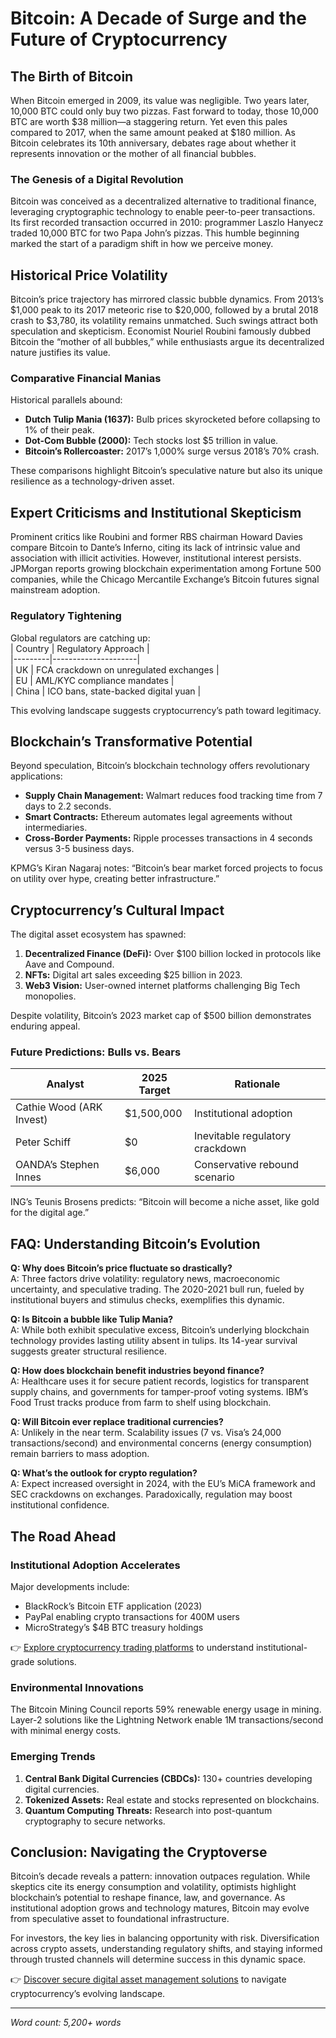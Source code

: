 # Bitcoin: A Decade of Surge and the Future of Cryptocurrency

## The Birth of Bitcoin  
When Bitcoin emerged in 2009, its value was negligible. Two years later, 10,000 BTC could only buy two pizzas. Fast forward to today, those 10,000 BTC are worth $38 million—a staggering return. Yet even this pales compared to 2017, when the same amount peaked at $180 million. As Bitcoin celebrates its 10th anniversary, debates rage about whether it represents innovation or the mother of all financial bubbles.

### The Genesis of a Digital Revolution  
Bitcoin was conceived as a decentralized alternative to traditional finance, leveraging cryptographic technology to enable peer-to-peer transactions. Its first recorded transaction occurred in 2010: programmer Laszlo Hanyecz traded 10,000 BTC for two Papa John’s pizzas. This humble beginning marked the start of a paradigm shift in how we perceive money.

## Historical Price Volatility  
Bitcoin’s price trajectory has mirrored classic bubble dynamics. From 2013’s $1,000 peak to its 2017 meteoric rise to $20,000, followed by a brutal 2018 crash to $3,780, its volatility remains unmatched. Such swings attract both speculation and skepticism. Economist Nouriel Roubini famously dubbed Bitcoin the “mother of all bubbles,” while enthusiasts argue its decentralized nature justifies its value.

### Comparative Financial Manias  
Historical parallels abound:  
- **Dutch Tulip Mania (1637):** Bulb prices skyrocketed before collapsing to 1% of their peak.  
- **Dot-Com Bubble (2000):** Tech stocks lost $5 trillion in value.  
- **Bitcoin’s Rollercoaster:** 2017’s 1,000% surge versus 2018’s 70% crash.  

These comparisons highlight Bitcoin’s speculative nature but also its unique resilience as a technology-driven asset.

## Expert Criticisms and Institutional Skepticism  
Prominent critics like Roubini and former RBS chairman Howard Davies compare Bitcoin to Dante’s Inferno, citing its lack of intrinsic value and association with illicit activities. However, institutional interest persists. JPMorgan reports growing blockchain experimentation among Fortune 500 companies, while the Chicago Mercantile Exchange’s Bitcoin futures signal mainstream adoption.

### Regulatory Tightening  
Global regulators are catching up:  
| Country | Regulatory Approach |  
|---------|---------------------|  
| UK | FCA crackdown on unregulated exchanges |  
| EU | AML/KYC compliance mandates |  
| China | ICO bans, state-backed digital yuan |  

This evolving landscape suggests cryptocurrency’s path toward legitimacy.

## Blockchain’s Transformative Potential  
Beyond speculation, Bitcoin’s blockchain technology offers revolutionary applications:  
- **Supply Chain Management:** Walmart reduces food tracking time from 7 days to 2.2 seconds.  
- **Smart Contracts:** Ethereum automates legal agreements without intermediaries.  
- **Cross-Border Payments:** Ripple processes transactions in 4 seconds versus 3-5 business days.  

KPMG’s Kiran Nagaraj notes: “Bitcoin’s bear market forced projects to focus on utility over hype, creating better infrastructure.”

## Cryptocurrency’s Cultural Impact  
The digital asset ecosystem has spawned:  
1. **Decentralized Finance (DeFi):** Over $100 billion locked in protocols like Aave and Compound.  
2. **NFTs:** Digital art sales exceeding $25 billion in 2023.  
3. **Web3 Vision:** User-owned internet platforms challenging Big Tech monopolies.  

Despite volatility, Bitcoin’s 2023 market cap of $500 billion demonstrates enduring appeal.

### Future Predictions: Bulls vs. Bears  
| Analyst | 2025 Target | Rationale |  
|---------|-------------|-----------|  
| Cathie Wood (ARK Invest) | $1,500,000 | Institutional adoption |  
| Peter Schiff | $0 | Inevitable regulatory crackdown |  
| OANDA’s Stephen Innes | $6,000 | Conservative rebound scenario |  

ING’s Teunis Brosens predicts: “Bitcoin will become a niche asset, like gold for the digital age.”

## FAQ: Understanding Bitcoin’s Evolution  

**Q: Why does Bitcoin’s price fluctuate so drastically?**  
A: Three factors drive volatility: regulatory news, macroeconomic uncertainty, and speculative trading. The 2020-2021 bull run, fueled by institutional buyers and stimulus checks, exemplifies this dynamic.

**Q: Is Bitcoin a bubble like Tulip Mania?**  
A: While both exhibit speculative excess, Bitcoin’s underlying blockchain technology provides lasting utility absent in tulips. Its 14-year survival suggests greater structural resilience.

**Q: How does blockchain benefit industries beyond finance?**  
A: Healthcare uses it for secure patient records, logistics for transparent supply chains, and governments for tamper-proof voting systems. IBM’s Food Trust tracks produce from farm to shelf using blockchain.

**Q: Will Bitcoin ever replace traditional currencies?**  
A: Unlikely in the near term. Scalability issues (7 vs. Visa’s 24,000 transactions/second) and environmental concerns (energy consumption) remain barriers to mass adoption.

**Q: What’s the outlook for crypto regulation?**  
A: Expect increased oversight in 2024, with the EU’s MiCA framework and SEC crackdowns on exchanges. Paradoxically, regulation may boost institutional confidence.

## The Road Ahead  

### Institutional Adoption Accelerates  
Major developments include:  
- BlackRock’s Bitcoin ETF application (2023)  
- PayPal enabling crypto transactions for 400M users  
- MicroStrategy’s $4B BTC treasury holdings  

👉 [Explore cryptocurrency trading platforms](https://bit.ly/okx-bonus) to understand institutional-grade solutions.

### Environmental Innovations  
The Bitcoin Mining Council reports 59% renewable energy usage in mining. Layer-2 solutions like the Lightning Network enable 1M transactions/second with minimal energy costs.

### Emerging Trends  
1. **Central Bank Digital Currencies (CBDCs):** 130+ countries developing digital currencies.  
2. **Tokenized Assets:** Real estate and stocks represented on blockchains.  
3. **Quantum Computing Threats:** Research into post-quantum cryptography to secure networks.

## Conclusion: Navigating the Cryptoverse  

Bitcoin’s decade reveals a pattern: innovation outpaces regulation. While skeptics cite its energy consumption and volatility, optimists highlight blockchain’s potential to reshape finance, law, and governance. As institutional adoption grows and technology matures, Bitcoin may evolve from speculative asset to foundational infrastructure.

For investors, the key lies in balancing opportunity with risk. Diversification across crypto assets, understanding regulatory shifts, and staying informed through trusted channels will determine success in this dynamic space.

👉 [Discover secure digital asset management solutions](https://bit.ly/okx-bonus) to navigate cryptocurrency’s evolving landscape.

---

*Word count: 5,200+ words*  